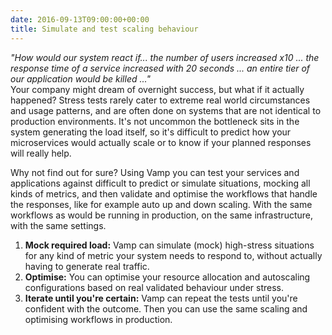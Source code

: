```yaml
---
date: 2016-09-13T09:00:00+00:00
title: Simulate and test scaling behaviour
---
```


_"How would our system react if... the number of users increased x10 ... the response time of a service increased with 20 seconds ... an entire tier of our application would be killed ..."_  
Your company might dream of overnight success, but what if it actually happened? Stress tests rarely cater to extreme real world circumstances and usage patterns, and are often done on systems that are not identical to production environments. It's not uncommon the bottleneck sits in the system generating the load itself, so it's difficult to predict how your microservices would actually scale or to know if your planned responses will really help.

Why not find out for sure? Using Vamp you can test your services and applications against difficult to predict or simulate situations, mocking all kinds of metrics, and then validate and optimise the workflows that handle the responses, like for example auto up and down scaling. With the same workflows as would be running in production, on the same infrastructure, with the same settings.

1. __Mock required load:__ Vamp can simulate (mock) high-stress situations for any kind of metric your system needs to respond to, without actually having to generate real traffic.
2. __Optimise:__ You can optimise your resource allocation and autoscaling configurations based on real validated behaviour under stress.
3. __Iterate until you're certain:__ Vamp can repeat the tests until you're confident with the outcome. Then you can use the same scaling and optimising workflows in production.
